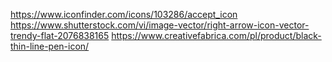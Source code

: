 https://www.iconfinder.com/icons/103286/accept_icon
https://www.shutterstock.com/vi/image-vector/right-arrow-icon-vector-trendy-flat-2076838165
https://www.creativefabrica.com/pl/product/black-thin-line-pen-icon/
